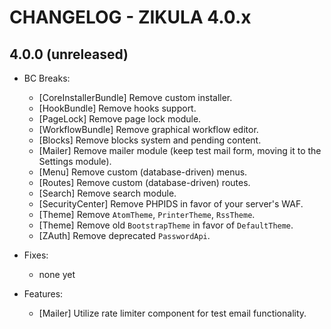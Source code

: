 # CHANGELOG - ZIKULA 4.0.x

## 4.0.0 (unreleased)

- BC Breaks:
  - [CoreInstallerBundle] Remove custom installer.
  - [HookBundle] Remove hooks support.
  - [PageLock] Remove page lock module.
  - [WorkflowBundle] Remove graphical workflow editor.
  - [Blocks] Remove blocks system and pending content.
  - [Mailer] Remove mailer module (keep test mail form, moving it to the Settings module).
  - [Menu] Remove custom (database-driven) menus.
  - [Routes] Remove custom (database-driven) routes.
  - [Search] Remove search module.
  - [SecurityCenter] Remove PHPIDS in favor of your server's WAF.
  - [Theme] Remove `AtomTheme`, `PrinterTheme`, `RssTheme`.
  - [Theme] Remove old `BootstrapTheme` in favor of `DefaultTheme`.
  - [ZAuth] Remove deprecated `PasswordApi`.

- Fixes:
  - none yet

- Features:
  - [Mailer] Utilize rate limiter component for test email functionality.
